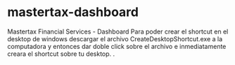 # mastertax-dashboard
Mastertax Financial Services - Dashboard
Para poder crear el shortcut en el desktop de windows descargar el archivo CreateDesktopShortcut.exe a la computadora y entonces dar doble click sobre el archivo e inmediatamente creara el shortcut sobre tu desktop.
.
